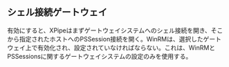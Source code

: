 ## シェル接続ゲートウェイ

有効にすると、XPipeはまずゲートウェイシステムへのシェル接続を開き、そこから指定されたホストへのPSSession接続を開く。WinRMは、選択したゲートウェイ上で有効化され、設定されていなければならない。これは、WinRMとPSSessionsに関するゲートウェイシステムの設定のみを使用する。
